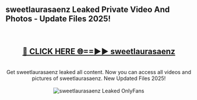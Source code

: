 <h2>sweetlaurasaenz Leaked Private Video And Photos - Update Files 2025!</h2>
<br>
<div align="center">
<h2><a href="https://linkcuts.com/hfmhzwbr" rel="nofollow">🔴 CLICK HERE 🌐==►► sweetlaurasaenz</a></h2>
<br>
Get sweetlaurasaenz leaked all content. Now you can access all videos and pictures of sweetlaurasaenz. New Updated Files 2025!
<br>
<br>
<a href="https://linkcuts.com/hfmhzwbr" rel="nofollow" data-target="animated-image.originalLink"><img src="https://i.ibb.co.com/WyWwxjT/player-gif2.gif" alt="sweetlaurasaenz Leaked OnlyFans" style="max-width: 100%; display: inline-block;" data-target="animated-image.originalImage"></a>
</div>
<br>